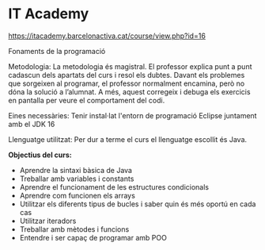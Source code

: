 # IT Academy
https://itacademy.barcelonactiva.cat/course/view.php?id=16

Fonaments de la programació

Metodologia: La metodologia és magistral. El professor explica punt a punt cadascun dels apartats del curs i resol els dubtes. Davant els problemes que sorgeixen al programar, el professor normalment encamina, però no dóna la solució a l’alumnat. A més, aquest corregeix i debuga els exercicis en pantalla per veure el comportament del codi. 

Eines necessàries: Tenir instal·lat l'entorn de programació Eclipse juntament amb el JDK 16

Llenguatge utilitzat: Per dur a terme el curs el llenguatge escollit és Java.

**Objectius del curs:**
* Aprendre la sintaxi bàsica de Java
* Treballar amb variables i constants
* Aprendre el funcionament de les estructures condicionals
* Aprendre com funcionen els arrays
* Utilitzar els diferents tipus de bucles i saber quin és més oportú en cada cas
* Utilitzar iteradors
* Treballar amb mètodes i funcions
* Entendre i ser capaç de programar amb POO
